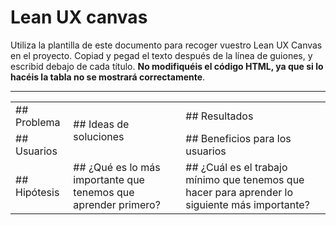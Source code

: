 # Lean UX canvas

Utiliza la plantilla de este documento para recoger vuestro Lean UX Canvas en el proyecto. Copiad y pegad el texto después de la línea de guiones, y escribid debajo de cada título. **No modifiquéis el código HTML, ya que si lo hacéis la tabla no se mostrará correctamente**.

--------------

<table>
    <tbody>
        <tr>
            <td>
## Problema
            </td>
            <td rowspan=2>
## Ideas de soluciones
            </td>
            <td>
## Resultados
            </td>
        </tr>
        <tr>
            <td>
## Usuarios
            </td>
            <td>
## Beneficios para los usuarios
            </td>
        </tr>
        <tr>
            <td>
## Hipótesis  
            </td>
            <td>
## ¿Qué es lo más importante que tenemos que aprender primero?
            </td>
             <td>
## ¿Cuál es el trabajo mínimo que tenemos que hacer para aprender lo siguiente más importante?
            </td>
        </tr>
    </tbody>
</table>